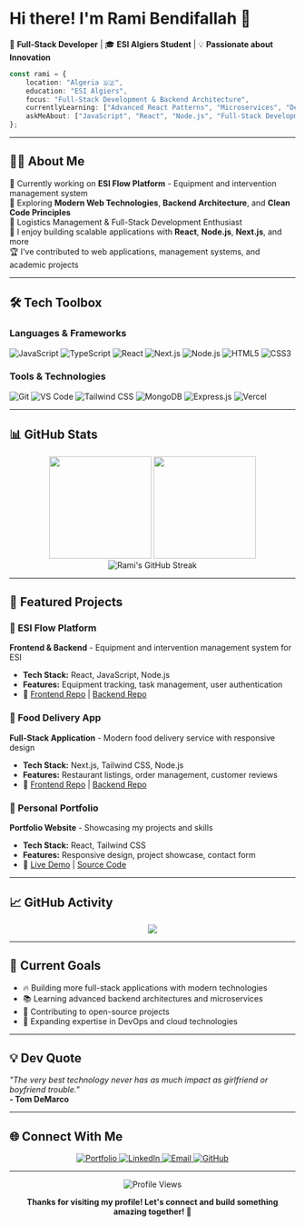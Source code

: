 # Hi there! I'm Rami Bendifallah 👋

🚀 **Full-Stack Developer** | 🎓 **ESI Algiers Student** | 💡 **Passionate about Innovation**

```typescript
const rami = {
    location: "Algeria 🇩🇿",
    education: "ESI Algiers",
    focus: "Full-Stack Development & Backend Architecture",
    currentlyLearning: ["Advanced React Patterns", "Microservices", "DevOps"],
    askMeAbout: ["JavaScript", "React", "Node.js", "Full-Stack Development"]
};
```

---

## 🧑‍💻 About Me

🎯 Currently working on **ESI Flow Platform** - Equipment and intervention management system  
🌱 Exploring **Modern Web Technologies**, **Backend Architecture**, and **Clean Code Principles**  
💼 Logistics Management & Full-Stack Development Enthusiast  
🔧 I enjoy building scalable applications with **React**, **Node.js**, **Next.js**, and more  
🏆 I've contributed to web applications, management systems, and academic projects  

---

## 🛠️ Tech Toolbox

### Languages & Frameworks
![JavaScript](https://img.shields.io/badge/-JavaScript-F7DF1E?style=for-the-badge&logo=javascript&logoColor=black)
![TypeScript](https://img.shields.io/badge/-TypeScript-3178C6?style=for-the-badge&logo=typescript&logoColor=white)
![React](https://img.shields.io/badge/-React-61DAFB?style=for-the-badge&logo=react&logoColor=black)
![Next.js](https://img.shields.io/badge/-Next.js-000000?style=for-the-badge&logo=next.js&logoColor=white)
![Node.js](https://img.shields.io/badge/-Node.js-339933?style=for-the-badge&logo=node.js&logoColor=white)
![HTML5](https://img.shields.io/badge/-HTML5-E34F26?style=for-the-badge&logo=html5&logoColor=white)
![CSS3](https://img.shields.io/badge/-CSS3-1572B6?style=for-the-badge&logo=css3&logoColor=white)

### Tools & Technologies
![Git](https://img.shields.io/badge/-Git-F05032?style=for-the-badge&logo=git&logoColor=white)
![VS Code](https://img.shields.io/badge/-VS%20Code-007ACC?style=for-the-badge&logo=visual-studio-code&logoColor=white)
![Tailwind CSS](https://img.shields.io/badge/-Tailwind%20CSS-38B2AC?style=for-the-badge&logo=tailwind-css&logoColor=white)
![MongoDB](https://img.shields.io/badge/-MongoDB-47A248?style=for-the-badge&logo=mongodb&logoColor=white)
![Express.js](https://img.shields.io/badge/-Express.js-000000?style=for-the-badge&logo=express&logoColor=white)
![Vercel](https://img.shields.io/badge/-Vercel-000000?style=for-the-badge&logo=vercel&logoColor=white)

---

## 📊 GitHub Stats

<div align="center">
  <img height="180em" src="https://github-readme-stats.vercel.app/api?username=Bendifallah-Rami&show_icons=true&theme=tokyonight&include_all_commits=true&count_private=true"/>
  <img height="180em" src="https://github-readme-stats.vercel.app/api/top-langs/?username=Bendifallah-Rami&layout=compact&langs_count=8&theme=tokyonight"/>
</div>

<div align="center">
  <img src="https://github-readme-streak-stats.herokuapp.com/?user=Bendifallah-Rami&theme=tokyonight" alt="Rami's GitHub Streak" />
</div>

---

## 🚀 Featured Projects

### 🏢 ESI Flow Platform
**Frontend & Backend** - Equipment and intervention management system for ESI
- **Tech Stack:** React, JavaScript, Node.js
- **Features:** Equipment tracking, task management, user authentication
- 🔗 [Frontend Repo](https://github.com/Bendifallah-Rami/esi_flow_front) | [Backend Repo](https://github.com/Bendifallah-Rami/esi_flow_back)

### 🍕 Food Delivery App
**Full-Stack Application** - Modern food delivery service with responsive design
- **Tech Stack:** Next.js, Tailwind CSS, Node.js
- **Features:** Restaurant listings, order management, customer reviews
- 🔗 [Frontend Repo](https://github.com/Bendifallah-Rami/food-delivery) | [Backend Repo](https://github.com/Bendifallah-Rami/food-delivery-back)

### 💼 Personal Portfolio
**Portfolio Website** - Showcasing my projects and skills
- **Tech Stack:** React, Tailwind CSS
- **Features:** Responsive design, project showcase, contact form
- 🔗 [Live Demo](https://ramiportfolio.vercel.app/) | [Source Code](https://github.com/Bendifallah-Rami/Rami-s-portfolio)

---

## 📈 GitHub Activity

<div align="center">
  <img src="https://github-readme-activity-graph.vercel.app/graph?username=Bendifallah-Rami&theme=tokyo-night&hide_border=true" />
</div>

---

## 🎯 Current Goals

- 🔥 Building more full-stack applications with modern technologies
- 📚 Learning advanced backend architectures and microservices
- 🤝 Contributing to open-source projects
- 💼 Expanding expertise in DevOps and cloud technologies

---

## 💡 Dev Quote

*"The very best technology never has as much impact as girlfriend or boyfriend trouble."*  
**- Tom DeMarco**

---

## 🌐 Connect With Me

<div align="center">
  <a href="https://ramiportfolio.vercel.app/" target="_blank">
    <img src="https://img.shields.io/badge/-Portfolio-FF5722?style=for-the-badge&logo=google-chrome&logoColor=white" alt="Portfolio" />
  </a>
  <a href="https://linkedin.com/in/rami-bendifallah" target="_blank">
    <img src="https://img.shields.io/badge/-LinkedIn-0077B5?style=for-the-badge&logo=linkedin&logoColor=white" alt="LinkedIn" />
  </a>
  <a href="mailto:rami.bendifallah@esi.dz" target="_blank">
    <img src="https://img.shields.io/badge/-Email-D14836?style=for-the-badge&logo=gmail&logoColor=white" alt="Email" />
  </a>
  <a href="https://github.com/Bendifallah-Rami" target="_blank">
    <img src="https://img.shields.io/badge/-GitHub-181717?style=for-the-badge&logo=github&logoColor=white" alt="GitHub" />
  </a>
</div>

---

<div align="center">
  <img src="https://komarev.com/ghpvc/?username=Bendifallah-Rami&label=Profile%20Views&color=brightgreen&style=flat" alt="Profile Views" />
</div>

<div align="center">
  
  **Thanks for visiting my profile! Let's connect and build something amazing together! 🚀**
  
</div>
